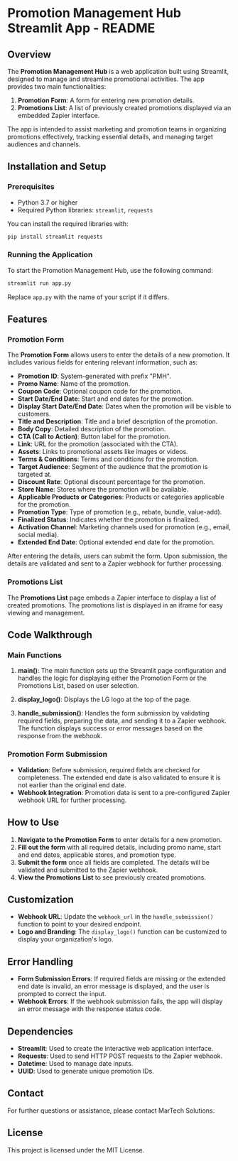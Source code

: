 # Promotion Management Hub Streamlit App - README

## Overview

The **Promotion Management Hub** is a web application built using Streamlit, designed to manage and streamline promotional activities. The app provides two main functionalities:

1. **Promotion Form**: A form for entering new promotion details.
2. **Promotions List**: A list of previously created promotions displayed via an embedded Zapier interface.

The app is intended to assist marketing and promotion teams in organizing promotions effectively, tracking essential details, and managing target audiences and channels.

## Installation and Setup

### Prerequisites
- Python 3.7 or higher
- Required Python libraries: `streamlit`, `requests`

You can install the required libraries with:
```sh
pip install streamlit requests
```

### Running the Application

To start the Promotion Management Hub, use the following command:
```sh
streamlit run app.py
```
Replace `app.py` with the name of your script if it differs.

## Features

### Promotion Form

The **Promotion Form** allows users to enter the details of a new promotion. It includes various fields for entering relevant information, such as:

- **Promotion ID**: System-generated with prefix "PMH".
- **Promo Name**: Name of the promotion.
- **Coupon Code**: Optional coupon code for the promotion.
- **Start Date/End Date**: Start and end dates for the promotion.
- **Display Start Date/End Date**: Dates when the promotion will be visible to customers.
- **Title and Description**: Title and a brief description of the promotion.
- **Body Copy**: Detailed description of the promotion.
- **CTA (Call to Action)**: Button label for the promotion.
- **Link**: URL for the promotion (associated with the CTA).
- **Assets**: Links to promotional assets like images or videos.
- **Terms & Conditions**: Terms and conditions for the promotion.
- **Target Audience**: Segment of the audience that the promotion is targeted at.
- **Discount Rate**: Optional discount percentage for the promotion.
- **Store Name**: Stores where the promotion will be available.
- **Applicable Products or Categories**: Products or categories applicable for the promotion.
- **Promotion Type**: Type of promotion (e.g., rebate, bundle, value-add).
- **Finalized Status**: Indicates whether the promotion is finalized.
- **Activation Channel**: Marketing channels used for promotion (e.g., email, social media).
- **Extended End Date**: Optional extended end date for the promotion.

After entering the details, users can submit the form. Upon submission, the details are validated and sent to a Zapier webhook for further processing.

### Promotions List

The **Promotions List** page embeds a Zapier interface to display a list of created promotions. The promotions list is displayed in an iframe for easy viewing and management.

## Code Walkthrough

### Main Functions

1. **main()**: The main function sets up the Streamlit page configuration and handles the logic for displaying either the Promotion Form or the Promotions List, based on user selection.

2. **display_logo()**: Displays the LG logo at the top of the page.

3. **handle_submission()**: Handles the form submission by validating required fields, preparing the data, and sending it to a Zapier webhook. The function displays success or error messages based on the response from the webhook.

### Promotion Form Submission

- **Validation**: Before submission, required fields are checked for completeness. The extended end date is also validated to ensure it is not earlier than the original end date.
- **Webhook Integration**: Promotion data is sent to a pre-configured Zapier webhook URL for further processing.

## How to Use

1. **Navigate to the Promotion Form** to enter details for a new promotion.
2. **Fill out the form** with all required details, including promo name, start and end dates, applicable stores, and promotion type.
3. **Submit the form** once all fields are completed. The details will be validated and submitted to the Zapier webhook.
4. **View the Promotions List** to see previously created promotions.

## Customization

- **Webhook URL**: Update the `webhook_url` in the `handle_submission()` function to point to your desired endpoint.
- **Logo and Branding**: The `display_logo()` function can be customized to display your organization's logo.

## Error Handling

- **Form Submission Errors**: If required fields are missing or the extended end date is invalid, an error message is displayed, and the user is prompted to correct the input.
- **Webhook Errors**: If the webhook submission fails, the app will display an error message with the response status code.

## Dependencies
- **Streamlit**: Used to create the interactive web application interface.
- **Requests**: Used to send HTTP POST requests to the Zapier webhook.
- **Datetime**: Used to manage date inputs.
- **UUID**: Used to generate unique promotion IDs.

## Contact
For further questions or assistance, please contact MarTech Solutions.

## License
This project is licensed under the MIT License.

